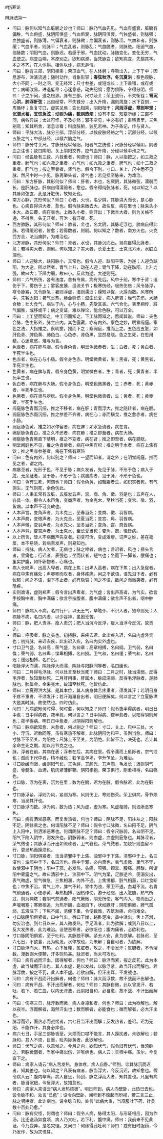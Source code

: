 #伤寒论

辨脉法第一

- 问曰：脉何以知气血脏腑之诊也？师曰：脉乃气血先见。气血有盛衰，脏腑有偏胜。气血俱盛，脉阴阳俱盛；气血俱衰，脉阴阳俱衰。气独盛者，则脉强；血独盛者，则脉滑。气偏衰者，则脉微；血偏衰者，则脉涩。气血和者，则脉缓；气血平者，则脉平；气血乱者，则脉乱；气血脱者，则脉绝。阳迫气血，则脉数；阴阻气血，则脉迟。若感于邪，气血扰动，脉随变化，变化无穷，气血使之。病变百端，本原别之。欲知病源，当凭脉变；欲知病变，先揣其本。本之不齐，在人体躬。相体以诊，病无遁情。
- 问曰：脉有三部，阴阳相乘；荣卫血气，在人体躬；呼吸出入，上下于中；因息游布，津液流通；随时动作，肖象形容；**春弦秋浮，冬沉夏洪**；察色观脉，大小不同；一时之间，变无经常；尺寸参差，或短或长；上下乖错，或存或亡；病辄改易，进退低昂；心迷意惑，动失纪纲；愿为俱陈，令得分明。师曰：子之所问，道之根源。脉有三部，尺寸及关；荣卫流行，不失衡铨；**肾沉心洪，肺浮肝弦**；此自经常，不失铢分；出入升降，漏刻周旋；水下百刻，一周循环；当复寸口，虚实见焉；变化相乘，阴阳相干；**风则浮虚，寒则牢坚；沉潜水蓄，支饮急弦；动则为痛，数则热烦**；设有不应，知变所缘；三部不同，病各异端；太过可怪，不及亦然；邪不空见，中必有奸；审察表里，三焦别焉；知其所舍，消息诊看；料度脏腑，独见若神。为子条记，传与贤人。
- 师曰：平脉大法，脉分三部。浮部分经，以候皮肤经络之气；沉部分经，以候五脏之气；中部分经，以候六腑之气。
- 师曰：脉分寸关尺。寸脉分经以候阳，阳者气之统也；尺脉分经以候阴，阴者血之注也；故曰阴阳。关上阴阳交界，应气血升降，分经以候中州之气。
- 问曰：经说脉有三菽、六菽重者，何谓也？师曰：脉，人以指按之，如三菽之重者，肺气也；如六菽之重者，心气也；如九菽之重者，脾气也；如十二菽之重者，肝气也；按之至骨者，肾气也。假令下利，寸口、关上、尺中悉不见脉，然尺中时一小见，脉再举头者，肾气也；若见损至脉来，为难治。
- 问曰：东方肝脉，其形何似？师曰：肝者，木也，名厥阴，其脉微弦，濡弱而长，是肝脉也。肝病自得濡弱者，愈也。假令得纯弦脉者，死。何以知之？以其脉如弦直，此是肝脏伤，故知死也。
- 南方心脉，其形何似？师曰：心者，火也，名少阴，其脉洪大而长，是心脉也。心病自得洪大者，愈也。假令脉来微去大，故名反，病在里也；脉来头小本大，故曰覆，病在表也。上微头小者，则汗出；下微本大者，则为关格不通、不得尿，头无汗者，可治；有汗者，死。
- 西方肺脉，其形何似？师曰：肺者，金也，名太阴，其脉毛浮也，肺病自得此脉。若得缓迟者，皆愈；若得数者，则剧。何以知之？数者，南方火也。火克西方金，法当痈肿，为难治也。
- 北方肾脉，其形何似？师曰：肾者，水也，其脉沉而石。肾病自得此脉者，愈；若得实大者，则剧。何以知之？实大者，长夏土王，土克北方水，水脏立涸也。
- 师曰：人迎脉大，趺阳脉小，其常也。假令人迎、趺阳平等，为逆；人迎负趺阳，为大逆。所以然者，胃气上升，动在人迎；胃气下降，动在趺阳。上升力强，故曰大；下降力弱，故曰小。反此为逆。大逆则死。
- 师曰：六气所伤，各有法度，舍有专属，病有先后。风中于前，寒中于背；湿伤于下，雾伤于上；雾客皮腠，湿流关节；极寒伤经，极热伤络；风令脉浮，寒令脉紧，又令脉急；暑则浮虚，湿则濡涩；燥短以促，火躁而数。风寒所中，先客太阳；暑气炎热，肺金则伤；湿生长夏，病入脾胃；燥气先伤，大肠合肺；壮火食气，病生于内，心与小肠，先受其害。六气合化，表里相传，脏气偏胜，或移或干；病之变证，难以殚论，能合色脉，可以万全。
- 问曰：上工望而知之，中工问而知之，下工脉而知之，愿闻其说。师曰：夫色合脉，色主形外，脉主应内。其色露藏，亦有内外。察色之妙，明堂阙庭。察色之法，大指推之。察明堂，推而下之；察阙庭，推而上之。五色应五脏，如肝色青、脾色黄、肺色白、心色赤、肾色黑，显然易晓。色之生死，在思用精。心迷意惑，难与为言。
- 色青者，病在肝与胆。假令身色青，明堂色微赤者，生；白者，死；黄白者，半死半生也。
- 色赤者，病在心与小肠。假令身色赤，明堂微黄者，生；黑者，死；黄黑者，半死半生也。
- 色黄者，病在脾与胃。假令身色黄，明堂微白者，生；青者，死；黄青者，半死半生也。
- 色白者，病在肺与大肠。假令身色白，明堂色微黑者，生；赤者，死；黄赤者，半死半生也。
- 色黑者，病在肾与膀胱。假令身色黑，明堂色微青者，生；黄者，死；黄赤者，半死半生也。
- 阙庭脉色青而沉细，推之不移者，病在肝；青而浮大，推之随转者，病在胆。
- 阙庭脉色赤而沉细，推之参差不齐者，病在心；赤而横戈，推之愈赤者，病在小肠。
- 阙庭脉色黄，推之如水停留者，病在脾；如水急流者，病在胃。
- 阙庭脉色青白，推之久不还者，病在肺；推之即至者，病在大肠。
- 阙庭脉色青黑直下睛明，推之不变者，病在肾；推之即至者，病在膀胱。
- 明堂阙庭色不见，推之色青紫者，病在中焦有积；推之明于水者，病在上焦有饮；推之黑赤参差者，病在下焦有寒热
- 问曰：色有内外，何以别之？师曰：一望而知者，谓之外；在明堂阙庭，推而见之者，谓之内。
- 病暴至者，先形于色，不见于脉；病久发者，先见于脉，不形于色；病入于脏，无余证者，见于脉，不形于色；病痼疾者，见于脉，不形于色也。
- 问曰：色有生死，何谓也？师曰：假令色黄，如蟹腹者生，如枳实者死。有气则生，无气则死，余色仿此。
- 师曰：人秉五常有五脏，五脏发五声，宫、商、角、徵、羽是也；五声在人，各具一体。假令人本声角，变商声者，为金克木，至秋当死；变宫、徵、羽，皆病，以本声不可变故也。
- 人本声宫，变角声者，为木克土，至春当死；变商、徵、羽皆病。
- 人本声商，变徵声者，为火克金，至夏当死；变宫、角、羽皆病。
- 人本声徵，变羽声者，为水克火，至冬当死；变角、宫、商皆病。
- 人本声羽，变宫声者，为土克水，至长夏当死；变角、商、徵皆病。
- 以上所言，皆人不病而声先变者。初变可治，变成难瘳。词声之妙，差在毫厘，本不易晓，若病至发声，则易知也。
- 师曰：持脉，病人欠者，无病也；脉之呻者，病也；言迟者，风也；摇头言者，里痛也；行迟者，表强也；坐而伏者，短气也；坐而下一脚者，腰痛也；里实护腹，如怀卵物者，心痛也。
- 病人长叹声，出高入卑者，病在上焦；出卑入高者，病在下焦；出入急促者，病在中焦有痛处；声唧唧而叹者，身体疼痛。问之不欲语，语先泪下者，必有忧郁；问之不语，泪下不止者，必有隐衷；问之不语，数问之而微笑者，必有隐疾。
- 实则谵语，虚则郑声；假令言出声卑者，为气虚；言出声高者，为气实。欲言手按胸中者，胸中满痛；欲言手按腹者，腹中满痛；欲言声不出者，咽中肿痛。
- 师曰：脉病人不病，名曰行尸，以无王气，卒眩仆、不识人者，短命则死；人病脉不病，名曰内虚，以少谷神，虽困无苦。
- 师曰：脉，肥人责浮，瘦人责沉；肥人当沉今反浮，瘦人当浮今反沉，故责之。
- 师曰：呼吸者，脉之头也。初持脉，来疾去迟，此出疾入迟，名曰内虚外实也；初持脉，来迟去疾，此出迟入疾，名曰内实外虚也。
- 寸口卫气盛，名曰高；荣气盛，名曰章；高章相搏，名曰纲。卫气弱，名曰惵；荣气弱，名曰卑；惵卑相搏，名曰损。卫气和，名曰缓；荣气和，名曰迟；缓迟相搏，名曰沉。
- 阳脉浮大而濡，阴脉浮大而濡，阴脉与阳脉同等者，名曰缓也。
- 问曰：二月得毛浮脉，何以处言至秋当死？师曰：二月之时，脉当濡弱。反得毛浮者，故知至秋死。二月肝用事，肝属木，脉应濡弱，反得毛浮脉者，是肺脉也。肺属金，金来克木，故知至秋死。他皆仿此。
- 师曰：立夏得洪大脉，是其本位，其人病身体苦疼重者，须发其汗；若明日身不疼不重者，不须发汗；若汗濈濈自出者，明日便解矣。何以言之？立夏脉洪大是其时脉，故使然也。四时仿此。
- 问曰：凡病欲知何时得、何时愈，何以知之？师曰：假令夜半得病者，明日日中愈；日中得病者，夜半愈。何以言之？日中得病、夜半愈者，以阳得阴则解也；夜半得病、明日日中愈者，以阴得阳则解也。
- 问曰：脉病欲知愈、未愈者，何以别之？师曰：寸口、关上、尺中三处，大小、浮沉、迟数同等，虽有寒热不解者，此脉阴阳为和平，虽剧当愈。师曰：寸脉下不至关，为阳绝；尺脉上不至关，为阴绝。此皆不治，决死也。若计其余命生死之期，期以月节克之也。
- 脉，浮者在前，其病在表；浮者在后，其病在里。假令濡而上鱼际者，宗气泄也；孤而下尺中者，精不藏也；若乍高乍卑，乍升乍坠，为难治。
- 寸口脉缓而迟，缓则阳气长，其色鲜，其颜光，其声商，毛发长；迟则阴气盛，骨髓生，血满，肌肉紧薄鲜鞕。阴阳相抱，荣卫俱行，刚柔相得，名曰强也。
- 寸口脉，浮为在表，沉为在里；数为在腑，迟为在脏。假令脉迟，此为在脏也。
- 寸口脉浮紧，浮则为风，紧则为寒。风则伤卫，寒则伤荣。荣卫俱病，骨节烦疼，当发其汗也。
- 寸口脉浮而数。浮为风，数为热；风为虚，虚为寒。风虚相搏，则洒淅恶寒也。
- 问曰：病有洒淅恶寒，而复发热者，何也？师曰：阴脉不足，阳往从之；阳脉不足，阴往乘之也。何谓阳脉不足？师曰：假令寸口脉微，名曰阳不足。阴气上入阳中，则洒淅恶寒也。何谓阴脉不足？师曰：假令尺脉弱，名曰阴不足。阳气下陷入阴中，则发热也。阴脉弱者，则血虚，血虚则筋急也。其脉涩者，荣气微也；其脉浮而汗出如流珠者，卫气衰也。荣气微者，加烧针则血留不行，更发热而躁烦也。
- 寸口脉，阴阳俱紧者，法当清邪中于上焦、浊邪中于下焦。清邪中于上，名曰洁也；浊邪中于下，名曰浑也。阴中于邪，必内栗也，表气虚微，里气不守，故使邪中于阴也；阳中于邪，必发热、头痛、项强、颈挛、腰痛、胫酸，所谓阳中雾露之气。故曰清邪中上、浊邪中下。阴气为栗，足膝逆冷，便溺妄出，表气微虚，里气微急，三焦相溷，内外不通。上焦怫郁，脏气相薰，口烂食断也；中焦不治，胃气上冲，脾气不转，胃中为浊，荣卫不通，血凝不流。若胃气前通者，小便赤黄，与热相搏，因热作使，游于经络，出入脏腑，热气所过，则为痈脓；若阴气前通者，阳气厥微，阴无所使，客气内入，嚏而出之，声嗢咽塞；寒厥相追，为热所拥，血凝自下，状如豚肝；阴阳俱厥，脾气孤弱，五液注下；下焦不阖，清便下重，令便数难，齐筑湫痛，命将难全。
- 寸口脉阴阳俱紧者，口中气出，唇口干燥，踡卧足冷，鼻中涕出，舌上苔滑，勿妄治也。到七日以来，其人微发热，手足温者，此为欲解；或到八日以上，反大发热者，此为难治。设使恶寒者，必欲呕也；腹内痛者，必欲利也。
- 寸口脉阴阳俱紧，至于吐利，其脉独不解。紧去人安，此为欲解。若脉迟，至六七日，不欲食，此为晚发，水停故也，为未解；食自可者，为欲解。
- 寸口脉浮而大，有热，心下反鞕，属脏者，攻之，不令发汗；属腑者，不令溲数。溲数则大便鞕，汗多则热甚。脉迟者，尚未可攻也。
- 问曰：病有战而汗出，因得解者，何也？师曰：脉浮而紧，按之反芤，此为本虚，故当战而汗出也。其人本虚，是以发战，以脉浮紧，故当汗出而解也。若脉浮数，按之不芤，此人本不虚。若欲自解，但汗出耳，不发战也。
- 问曰：病有不战而汗出解者，何也？师曰：脉大而浮数，故不战而汗出解也。
- 问曰：病有不战、不汗出而解者，何也？师曰：其脉自微，此以曾发汗、若吐、若下、若亡血，以内无津液，此阴阳自和，必自愈，故不战、不汗出而解也。
- 问曰：伤寒三日，脉浮数而微，病人身凉和者，何也？师曰：此为欲解也。解以夜半。浮而解者，濈然汗出也；数而解者，必能食也；微而解者，必大汗出也。
- 脉浮而迟，面热赤而战惕者，六七日当汗出而解；反发热者，差迟。迟为无阳，不能作汗，其身必痒也。
- 病六七日，手足三部脉皆至，大烦而口噤不能言，其人躁扰者，未欲解也；若脉和，其人不烦，目重，睑内际黄者，此欲解也。
- 师曰：伏气之病，以意候之。今月之内，欲知伏气，假令旧有伏气，当须脉之。若脉微弱者，当喉中痛似伤，非喉痹也。病人云：实咽中痛。虽尔，今复宜下之。
- 师曰：病家人请云“病人苦发热，身体疼，病人自卧。”师到，诊其脉沉而迟者，知其差也。何以知之？凡表有病者，脉当浮大，今反沉迟，故知愈也。假令病人云：腹内卒痛。病人自坐，师到，脉之浮而大者，知其差也。凡里有病者，脉当沉细，今反浮大，故知愈也。
- 师曰：病家人来请云“病人发热烦极”。明日师到，病人向壁卧，此热已去也。设令脉不和，处言“已愈”；设令向壁卧，闻师到不惊起而盼视，若三言三止，脉之咽唾者，此诈病也。设令脉自和，处言“此病大重，当须服吐下药、针灸数十百处乃愈。”
- 问曰：脉有灾怪，何谓也？师曰：假令人病，脉得太阳，与形证相应，因为作汤，比还送汤如食顷，病人乃大吐，若下利、腹中痛。师曰：我前来不见此证，今乃变异，是名灾怪。又问曰：何缘得此吐利？师曰：或有旧时服药，今乃发作，故为灾怪耳。






















